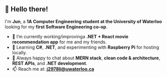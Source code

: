 ## 👋 Hello there!  

I'm **Jun**, a **1A Computer Engineering student at the University of Waterloo** looking for my **first Software Engineering co-op**.  

- 🔭 I’m currently working/improvinga **.NET + React movie recommendation app** for me and my friends.  
- 🌱 Learning **C#**, **.NET**, and experimenting with **Raspberry Pi** for hosting locally.  
- 💬 Always happy to chat about **MERN stack**, **clean code & architecture**, **REST APIs**, and **.NET development**.  
- 📫 Reach me at: **j2978li@uwaterloo.ca**   

